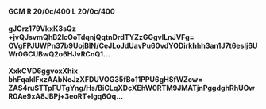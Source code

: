 #### GCM R 20/0c/400 L 20/0c/400
**gJCrz179VkxK3sQz**<br/>**+jvQJsvmQhB2lcOoTdqnjQqtnDrdTYZzGGgvlLnJVFg=**<br/>**OVgFPJUWPn37b9UojBIN/CeJLoJdUavPu60vdYODirkhhh3an1J7t6esIj6UWr0GCUBwQ2o6HJvRCnQ1...**<br/><br/>
**XxkCVD6ggvoxXhix**<br/>**bhFqakIFxzAAbNeJzXFDUVOG35fBo11PPU6gHSfWZcw=**<br/>**ZAS4ruSTTpFUTgYng/Hs/BiCLqXDcXEhW0RTM9JMATjnPggdghRhUOwR0Ae9xA8JBPj+3eoRT+lgq6Qq...**
